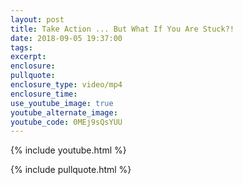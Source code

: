 ```yaml
---
layout: post
title: Take Action ... But What If You Are Stuck?!
date: 2018-09-05 19:37:00
tags:
excerpt:
enclosure:
pullquote:
enclosure_type: video/mp4
enclosure_time:
use_youtube_image: true
youtube_alternate_image:
youtube_code: 0MEj9sQsYUU
---
```


{% include youtube.html %}

{% include pullquote.html %}